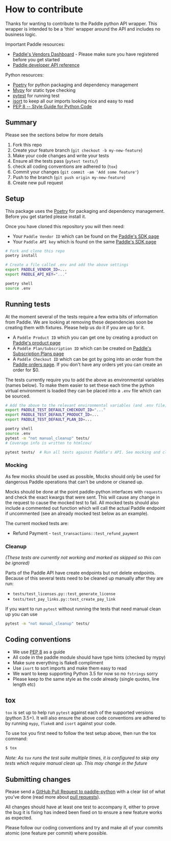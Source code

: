 # How to contribute

Thanks for wanting to contribute to the Paddle python API wrapper. This wrapper is intended to be a 'thin' wrapper around the API and includes no business logic.

Important Paddle resources:

  * [Paddle's Vendors Dashboard](https://vendors.paddle.com/overview) - Please make sure you have registered before you get started
  * [Paddle developer API reference](https://developer.paddle.com/api-reference/intro)


Python resources:

  * [Poetry](https://python-poetry.org/) for python packaging and dependency management
  * [Mypy](https://mypy.readthedocs.io/en/stable/) for static type checking
  * [pytest](https://docs.pytest.org/en/latest/) for running test
  * [isort](https://timothycrosley.github.io/isort/) to keep all our imports looking nice and easy to read
  * [PEP 8 -- Style Guide for Python Code](https://www.python.org/dev/peps/pep-0008/)


## Summary

Please see the sections below for more details

1. Fork this repo
1. Create your feature branch (`git checkout -b my-new-feature`)
1. Make your code changes and write your tests
1. Ensure all the tests pass (`pytest tests/`)
1. check all coding conventions are adhered to (`tox`)
1. Commit your changes (`git commit -am 'Add some feature'`)
1. Push to the branch (`git push origin my-new-feature`)
1. Create new pull request


## Setup

This package uses the [Poetry](https://python-poetry.org/) for packaging and dependency management. Before you get started please install it.

Once you have cloned this repository you will then need:
* Your `Paddle Vendor ID` which can be found on the [Paddle's SDK page](https://vendors.paddle.com/sdk)
* Your `Paddle API key` which is found on the same [Paddle's SDK page](https://vendors.paddle.com/sdk)

```bash
# Fork and clone this repo
poetry install

# Create a file called .env and add the above settings
export PADDLE_VENDOR_ID=...
export PADDLE_API_KEY="..."

poetry shell
source .env
```


## Running tests

At the moment several of the tests require a few extra bits of information from Paddle. We are looking at removing these dependencies soon be creating them with fixtures. Please help us do it if you are up for it.

* A `Paddle Product ID` which you can get one by creating a product on [Paddle's product page](https://vendors.paddle.com/products)
* A `Paddle Plan/Subscription ID` which can be created on [Paddle's Subscription Plans page](https://vendors.paddle.com/subscriptions/plans)
* A `Paddle Checkout ID` which can be got by going into an order from the [Paddle orders page](https://vendors.paddle.com/orders). If you don't have any orders yet you can create an order for $0.

The tests currently require you to add the above as environmental variables (names below). To make them easier to set these each time the python virtual environment is loaded they can be placed into a `.env` file which can be sourced.

```bash
# Add the above to the relevant environmental variables (and .env file)
export PADDLE_TEST_DEFAULT_CHECKOUT_ID="..."
export PADDLE_TEST_DEFAULT_PRODUCT_ID=...
export PADDLE_TEST_DEFAULT_PLAN_ID=...

poetry shell
source .env
pytest -m "not manual_cleanup" tests/
# Coverage info is written to htmlcov/

pytest tests/  # Run all tests against Paddle's API. See mocking and cleanup below
```

### Mocking

As few mocks should be used as possible, Mocks should only be used for dangerous Paddle operations that can't be undone or cleaned up.

Mocks should be done at the point paddle-python interfaces with `requests` and check the exact kwargs that were sent. This will cause any change in the request to cause the mocked test to fail. All mocked tests should also include a commented out function
which will call the actual Paddle endpoint if uncommented (see an already mocked test below as an example).

The current mocked tests are:
* Refund Payment - `test_transactions::test_refund_payment`


### Cleanup

_(These tests are currently not working and marked as skipped so this can be ignored)_

Parts of the Paddle API have create endpoints but not delete endpoints. Because of this several tests need to be cleaned up manually after they are run:


* `tests/test_licenses.py::test_generate_license`
* `tests/test_pay_links.py::test_create_pay_link`


If you want to run `pytest` without running the tests that need manual clean up you can use
```bash
pytest -m "not manual_cleanup" tests/
```

## Coding conventions

* We use [PEP 8](https://www.python.org/dev/peps/pep-0008/) as a guide
* All code in the paddle module should have type hints (checked by mypy)
* Make sure everything is flake8 compliment
* Use `isort` to sort imports and make them easy to read
* We want to keep supporting Python 3.5 for now so no `fstrings` sorry
* Please keep to the same style as the code already (single quotes, line length etc)


## tox

`tox` is set up to help run `pytest` against each of the supported versions (python 3.5+). It will also ensure the above code conventions are adhered to by running `mypy`, `flake8` and `isort` against your code.

To use tox you first need to follow the test setup above, then run the tox command:
```bash
$ tox
```
_Note: As `tox` runs the test suite multiple times, it is configured to skip any tests which require manual clean up. This may change in the future_


## Submitting changes

Please send a [GitHub Pull Request to paddle-python](https://github.com/pyepye/paddle-python/pull/new/master) with a clear list of what you've done (read more about [pull requests](http://help.github.com/pull-requests/)).

All changes should have at least one test to accompany it, either to prove the bug it is fixing has indeed been fixed on to ensure a new feature works as expected.

Please follow our coding conventions and try and make all of your commits atomic (one feature per commit) where possible.
